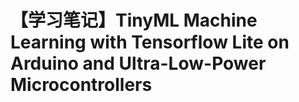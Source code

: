 # 【学习笔记】TinyML Machine Learning with Tensorflow Lite on Arduino and Ultra-Low-Power Microcontrollers